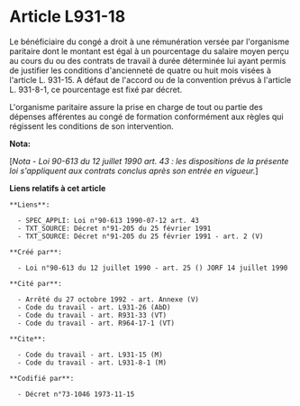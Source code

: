 # Article L931-18

Le bénéficiaire du congé a droit à une rémunération versée par l'organisme paritaire dont le montant est égal à un
pourcentage du salaire moyen perçu au cours du ou des contrats de travail à durée déterminée lui ayant permis de justifier
les conditions d'ancienneté de quatre ou huit mois visées à l'article L. 931-15. A défaut de l'accord ou de la convention
prévus à l'article L. 931-8-1, ce pourcentage est fixé par décret.

L'organisme paritaire assure la prise en charge de tout ou partie des dépenses afférentes au congé de formation conformément
aux règles qui régissent les conditions de son intervention.

**Nota:**

[*Nota - Loi 90-613 du 12 juillet 1990 art. 43 : les dispositions de la présente loi s'appliquent aux contrats conclus après
son entrée en vigueur.*]

**Liens relatifs à cet article**

	**Liens**:

	  - SPEC_APPLI: Loi n°90-613 1990-07-12 art. 43
	  - TXT_SOURCE: Décret n°91-205 du 25 février 1991
	  - TXT_SOURCE: Décret n°91-205 du 25 février 1991 - art. 2 (V)

	**Créé par**:

	  - Loi n°90-613 du 12 juillet 1990 - art. 25 () JORF 14 juillet 1990

	**Cité par**:

	  - Arrêté du 27 octobre 1992 - art. Annexe (V)
	  - Code du travail - art. L931-26 (AbD)
	  - Code du travail - art. R931-33 (VT)
	  - Code du travail - art. R964-17-1 (VT)

	**Cite**:

	  - Code du travail - art. L931-15 (M)
	  - Code du travail - art. L931-8-1 (M)

	**Codifié par**:

	  - Décret n°73-1046 1973-11-15
